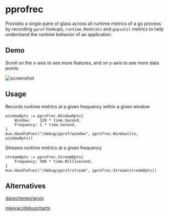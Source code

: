 # pprofrec

Provides a single pane of glass across all runtime metrics of a go process
by recording `pprof` lookups, `runtime.MemStats` and `gopsutil` metrics
to help understand the runtime behavior of an application.

## Demo

Scroll on the x-axis to see more features, and on y-axis to see more data points

![screenshot](docs/screenshot.png)

## Usage

Records runtime metrics at a given frequency within a given window

```golang
windowOpts := pprofrec.WindowOpts{
    Window:    120 * time.Second,
    Frequency: 1 * time.Second,
}
mux.HandleFunc("/debug/pprof/window", pprofrec.Window(ctx, windowOpts))
```

Streams runtime metrics at a given frequency

```golang
streamOpts := pprofrec.StreamOpts{
    Frequency: 500 * time.Millisecond,
}
mux.HandleFunc("/debug/pprof/stream", pprofrec.Stream(streamOpts))
```


## Alternatives

[davecheney/gcvis](https://github.com/davecheney/gcvis)

[mkevac/debugcharts](https://github.com/mkevac/debugcharts)


